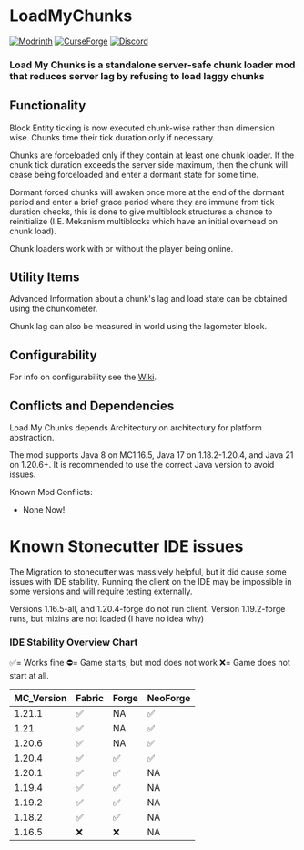 # LoadMyChunks 

[![Modrinth](https://img.shields.io/modrinth/dt/load-my-chunks?colour=00AF5C&label=downloads&logo=modrinth)](https://modrinth.com/mod/load-my-chunks) [![CurseForge](https://cf.way2muchnoise.eu/full_1024152_downloads.svg)](https://curseforge.com/minecraft/mc-mods/load-my-chunks) [![Discord](https://img.shields.io/discord/622462228779630600?label=Discord%20&link=https%3A%2F%2Fdiscord.gg%2FsBRwWXmaXG)](https://discord.gg/sBRwWXmaXG)

### Load My Chunks is a standalone server-safe chunk loader mod that reduces server lag by refusing to load laggy chunks
 
## Functionality
Block Entity ticking is now executed chunk-wise rather than dimension wise. Chunks time their tick duration only if necessary.

Chunks are forceloaded only if they contain at least one chunk loader. If the chunk tick duration exceeds the server side maximum, then the chunk will cease being forceloaded and enter a dormant state for some time.

Dormant forced chunks will awaken once more at the end of the dormant period and enter a brief grace period where they are immune from tick duration checks, this is done to give multiblock structures a chance to reinitialize (I.E. Mekanism multiblocks which have an initial overhead on chunk load).

Chunk loaders work with or without the player being online.

## Utility Items
Advanced Information about a chunk's lag and load state can be obtained using the chunkometer.

Chunk lag can also be measured in world using the lagometer block.

## Configurability
For info on configurability see the [Wiki](https://github.com/Drathonix/LoadMyChunks/wiki).

## Conflicts and Dependencies
Load My Chunks depends Architectury on architectury for platform abstraction.

The mod supports Java 8 on MC1.16.5, Java 17 on 1.18.2-1.20.4, and Java 21 on 1.20.6+. It is recommended to use the correct Java version to avoid issues.

Known Mod Conflicts:
* None Now!

# Known Stonecutter IDE issues

The Migration to stonecutter was massively helpful, but it did cause some issues with IDE stability. Running the client on the IDE may be impossible in some versions and will require testing externally.

Versions 1.16.5-all, and 1.20.4-forge do not run client.
Version 1.19.2-forge runs, but mixins are not loaded (I have no idea why)

### IDE Stability Overview Chart
✅= Works fine
⛔= Game starts, but mod does not work
❌= Game does not start at all.

| MC_Version | Fabric | Forge | NeoForge |
|------------|--------|-------|----------|
| 1.21.1     | ✅      | NA    | ✅        |
| 1.21       | ✅      | NA    | ✅        |
| 1.20.6     | ✅      | NA    | ✅        |
| 1.20.4     | ✅      | ✅     | ✅        |
| 1.20.1     | ✅      | ✅     | NA       |
| 1.19.4     | ✅      | ✅     | NA       |
| 1.19.2     | ✅      | ✅     | NA       |
| 1.18.2     | ✅      | ✅     | NA       |
| 1.16.5     | ❌      | ❌     | NA       |
